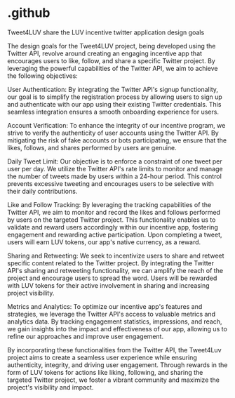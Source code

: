 # .github
Tweet4LUV share the LUV incentive twitter application design goals

The design goals for the Tweet4LUV project, being developed using the Twitter API, revolve around creating an engaging incentive app that encourages users to like, follow, and share a specific Twitter project. By leveraging the powerful capabilities of the Twitter API, we aim to achieve the following objectives:

User Authentication: By integrating the Twitter API's signup functionality, our goal is to simplify the registration process by allowing users to sign up and authenticate with our app using their existing Twitter credentials. This seamless integration ensures a smooth onboarding experience for users.

Account Verification: To enhance the integrity of our incentive program, we strive to verify the authenticity of user accounts using the Twitter API. By mitigating the risk of fake accounts or bots participating, we ensure that the likes, follows, and shares performed by users are genuine.

Daily Tweet Limit: Our objective is to enforce a constraint of one tweet per user per day. We utilize the Twitter API's rate limits to monitor and manage the number of tweets made by users within a 24-hour period. This control prevents excessive tweeting and encourages users to be selective with their daily contributions.

Like and Follow Tracking: By leveraging the tracking capabilities of the Twitter API, we aim to monitor and record the likes and follows performed by users on the targeted Twitter project. This functionality enables us to validate and reward users accordingly within our incentive app, fostering engagement and rewarding active participation. Upon completing a tweet, users will earn LUV tokens, our app's native currency, as a reward.

Sharing and Retweeting: We seek to incentivize users to share and retweet specific content related to the Twitter project. By integrating the Twitter API's sharing and retweeting functionality, we can amplify the reach of the project and encourage users to spread the word. Users will be rewarded with LUV tokens for their active involvement in sharing and increasing project visibility.

Metrics and Analytics: To optimize our incentive app's features and strategies, we leverage the Twitter API's access to valuable metrics and analytics data. By tracking engagement statistics, impressions, and reach, we gain insights into the impact and effectiveness of our app, allowing us to refine our approaches and improve user engagement.

By incorporating these functionalities from the Twitter API, the Tweet4Luv project aims to create a seamless user experience while ensuring authenticity, integrity, and driving user engagement. Through rewards in the form of LUV tokens for actions like liking, following, and sharing the targeted Twitter project, we foster a vibrant community and maximize the project's visibility and impact.
